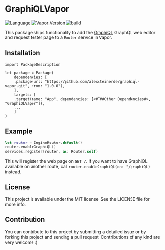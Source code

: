 # GraphiQLVapor
[![Language](https://img.shields.io/badge/Swift-5.1-brightgreen.svg)](http://swift.org)
[![Vapor Version](https://img.shields.io/badge/Vapor-3-F6CBCA.svg)](http://vapor.codes)
![build](https://github.com/alexsteinerde/graphiql-vapor/workflows/build/badge.svg)

This package ships functionality to add the [GraphiQL](https://github.com/graphql/graphiql) GraphQL web editor and request tester page to a `Router` service in Vapor.

## Installation
```
import PackageDescription

let package = Package(
    dependencies: [
    .package(url: "https://github.com/alexsteinerde/graphiql-vapor.git", from: "1.0.0"),
    ],
    targets: [
    .target(name: "App", dependencies: [<#T##Other Dependencies#>, "GraphiQLVapor"]),
    ...
    ]
)
```

## Example
```Swift
let router = EngineRouter.default()
router.enableGraphiQL()
services.register(router, as: Router.self)

```
This will register the web page on `GET /`. If you want to have GraphiQL available on another route, call `router.enableGraphiQL(on: "/graphiQL)` instead.

## License
This project is available under the MIT license. See the LICENSE file for more info.

## Contribution
You can contribute to this project by submitting a detailed issue or by forking this project and sending a pull request. Contributions of any kind are very welcome :)
